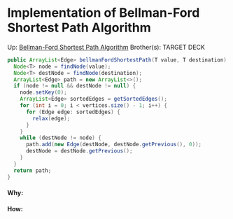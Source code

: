 # Implementation of Bellman-Ford Shortest Path Algorithm

Up: [Bellman-Ford Shortest Path Algorithm](bellman-ford_shortest_path_algorithm)
Brother(s):
TARGET DECK

```Java
public ArrayList<Edge> bellmanFordShortestPath(T value, T destination) {  
  Node<T> node = findNode(value);  
  Node<T> destNode = findNode(destination);  
  ArrayList<Edge> path = new ArrayList<>();  
  if (node != null && destNode != null) {  
    node.setKey(0);  
    ArrayList<Edge> sortedEdges = getSortedEdges();  
    for (int i = 0; i < vertices.size() - 1; i++) {  
      for (Edge edge: sortedEdges) {  
        relax(edge);  
      }  
    }  
    while (destNode != node) {  
      path.add(new Edge(destNode, destNode.getPrevious(), 0));  
      destNode = destNode.getPrevious();  
    }  
  }  
  return path;  
}
```



































#### Why:
#### How:









